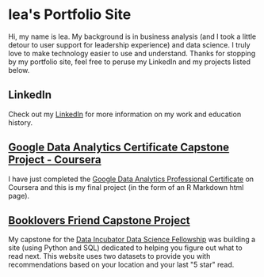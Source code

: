 # lea's Portfolio Site
Hi, my name is lea. My background is in business analysis (and I took a little detour to user support for leadership experience) and data science. I truly love to make technology easier to use and understand. Thanks for stopping by my portfolio site, feel free to peruse my LinkedIn and my projects listed below.

## LinkedIn
Check out my [LinkedIn](https://www.linkedin.com/in/leabowman38/) for more information on my work and education history.

## [Google Data Analytics Certificate Capstone Project - Coursera](https://leab38.github.io/cyclistic_capstone_google_cert/Cyclistic-Capstone-Markdown.html)
I have just completed the [Google Data Analytics Professional Certificate](https://www.coursera.org/professional-certificates/google-data-analytics) on Coursera and this is my final project (in the form of an R Markdown html page).

## [Booklovers Friend Capstone Project](https://leab38.github.io/Booklovers-friend/)
My capstone for the [Data Incubator Data Science Fellowship](https://www.credly.com/badges/babdb93d-5a03-4c76-a8af-ec6464e11cdc/public_url) was building a site (using Python and SQL) dedicated to helping you figure out what to read next. This website uses two datasets to provide you with recommendations based on your location and your last "5 star" read.
